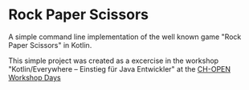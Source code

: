 # Rock Paper Scissors
A simple command line implementation of the well known game "Rock Paper Scissors" in Kotlin.

This simple project was created as a excercise in the workshop "Kotlin/Everywhere – Einstieg für Java Entwickler" at the [CH-OPEN](https://www.ch-open.ch/) [Workshop Days](https://workshoptage.ch/)
